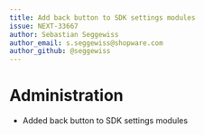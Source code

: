 ```yaml
---
title: Add back button to SDK settings modules
issue: NEXT-33667
author: Sebastian Seggewiss
author_email: s.seggewiss@shopware.com
author_github: @seggewiss
---
```

# Administration
* Added back button to SDK settings modules
